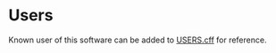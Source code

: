 # Users

Known user of this software can be added to [USERS.cff](https://github.com/rl-institut/super-repo/blob/production/USERS.cff) for reference.
